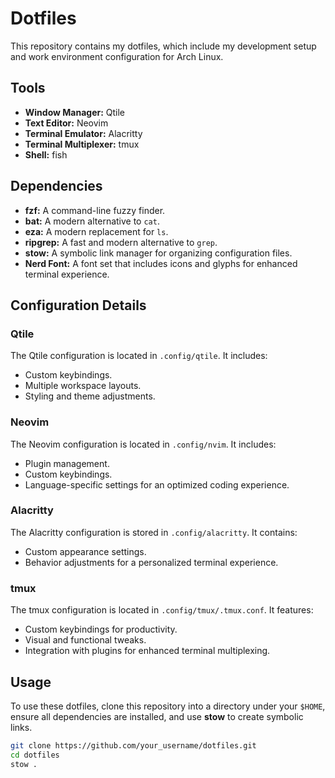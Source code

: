 # Dotfiles

This repository contains my dotfiles, which include my development setup and work environment configuration for Arch Linux.

## Tools

- **Window Manager:** Qtile
- **Text Editor:** Neovim
- **Terminal Emulator:** Alacritty
- **Terminal Multiplexer:** tmux
- **Shell:** fish

## Dependencies

- **fzf:** A command-line fuzzy finder.
- **bat:** A modern alternative to `cat`.
- **eza:** A modern replacement for `ls`.
- **ripgrep:** A fast and modern alternative to `grep`.
- **stow:** A symbolic link manager for organizing configuration files.
- **Nerd Font:** A font set that includes icons and glyphs for enhanced terminal experience.

## Configuration Details

### **Qtile**

The Qtile configuration is located in `.config/qtile`. It includes:

- Custom keybindings.
- Multiple workspace layouts.
- Styling and theme adjustments.

### **Neovim**

The Neovim configuration is located in `.config/nvim`. It includes:

- Plugin management.
- Custom keybindings.
- Language-specific settings for an optimized coding experience.

### **Alacritty**

The Alacritty configuration is stored in `.config/alacritty`. It contains:

- Custom appearance settings.
- Behavior adjustments for a personalized terminal experience.

### **tmux**

The tmux configuration is located in `.config/tmux/.tmux.conf`. It features:

- Custom keybindings for productivity.
- Visual and functional tweaks.
- Integration with plugins for enhanced terminal multiplexing.

## Usage

To use these dotfiles, clone this repository into a directory under your `$HOME`, ensure all dependencies are installed, and use **stow** to create symbolic links.

```bash
git clone https://github.com/your_username/dotfiles.git
cd dotfiles
stow .
```

